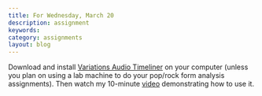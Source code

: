 ```yaml
---
title: For Wednesday, March 20
description: assignment
keywords: 
category: assignments
layout: blog
---
```


Download and install [Variations Audio Timeliner][VAT] on your computer (unless you plan on using a lab machine to do your pop/rock form analysis assignments). Then watch my 10-minute [video][vid] demonstrating how to use it.

[VAT]: http://variations.sourceforge.net/vat/
[vid]: http://kshaffer.github.com/musicianshipResources/VAT.html